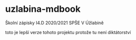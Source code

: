 # uzlabina-mdbook
Školní zápisky I4.D 2020/2021 SPŠE V Úžlabině

toto je lepší verze tohoto projektu protože tu není diktátorství
